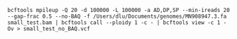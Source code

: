 

`bcftools mpileup -Q 20 -d 100000 -L 100000 -a AD,DP,SP --min-ireads 20 --gap-frac 0.5 --no-BAQ -f /Users/dlu/Documents/genomes/MN908947.3.fa small_test.bam | bcftools call --ploidy 1 -c - | bcftools view -c 1 -Ov > small_test_no_BAQ.vcf`
